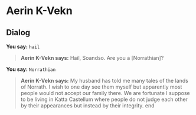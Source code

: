 # Aerin K-Vekn


## Dialog

**You say:** `hail`



>**Aerin K-Vekn says:** Hail, Soandso. Are you a [Norrathian]?

**You say:** `Norrathian`



>**Aerin K-Vekn says:** My husband has told me many tales of the lands of Norrath. I wish to one day see them myself but apparently most people would not accept our family there. We are fortunate I suppose to be living in Katta Castellum where people do not judge each other by their appearances but instead by their integrity.
end
